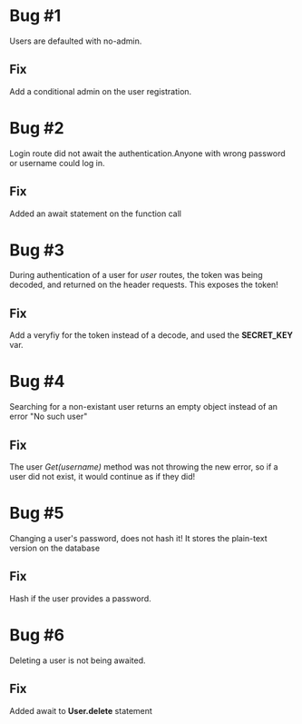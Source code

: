 # Bug #1

Users are defaulted with no-admin.

## Fix

Add a conditional admin on the user registration.

# Bug #2

Login route did not await the authentication.Anyone with wrong password or username could log in.

## Fix

Added an await statement on the function call

# Bug #3

During authentication of a user for _user_ routes, the token was being
decoded, and returned on the header requests. This exposes the token!

## Fix

Add a veryfiy for the token instead of a decode, and used the **SECRET_KEY** var.

# Bug #4

Searching for a non-existant user returns an empty object instead of an error "No such user"

## Fix

The user _Get(username)_ method was not throwing the new error, so if a user did not exist, it would continue as if they did!

# Bug #5

Changing a user's password, does not hash it! It stores the plain-text version on the database

## Fix

Hash if the user provides a password.

# Bug #6

Deleting a user is not being awaited.

## Fix

Added await to **User.delete** statement
